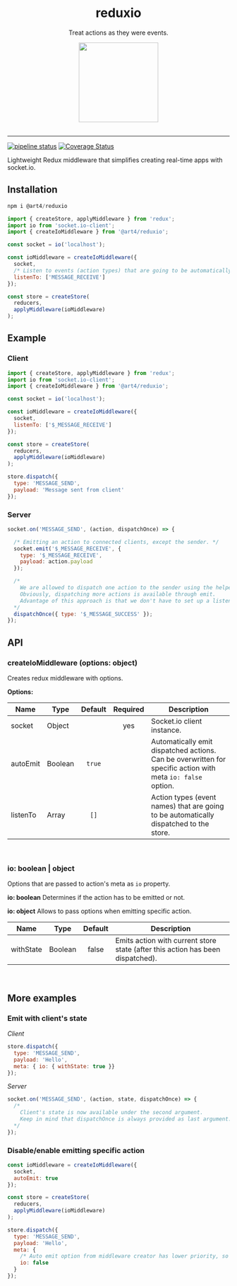 <div align="center">
  <h1>reduxio</h1>
  <p>Treat actions as they were events.</p>
  <img src="https://cdn.worldvectorlogo.com/logos/socket-io.svg" align="center" width="180" height="180">
</div>

<br />
<hr />

[![pipeline status](https://gitlab.com/alk831/redux-io/badges/master/pipeline.svg)](https://gitlab.com/alk831/redux-io/pipelines)
[![Coverage Status](https://coveralls.io/repos/github/alk831/redux-io/badge.svg?branch=master)](https://coveralls.io/github/alk831/redux-io?branch=master)
<!-- [![Build Status](https://travis-ci.org/alk831/redux-io.svg?branch=master)](https://travis-ci.org/alk831/redux-io) -->
Lightweight Redux middleware that simplifies creating real-time apps with socket.io.

## Installation
```js
npm i @art4/reduxio
```
```js
import { createStore, applyMiddleware } from 'redux';
import io from 'socket.io-client';
import { createIoMiddleware } from '@art4/reduxio';

const socket = io('localhost');

const ioMiddleware = createIoMiddleware({
  socket,
  /* Listen to events (action types) that are going to be automatically dispatched to the store. */  
  listenTo: ['MESSAGE_RECEIVE']
});

const store = createStore(
  reducers,
  applyMiddleware(ioMiddleware)
);
```

## Example
### Client
```js
import { createStore, applyMiddleware } from 'redux';
import io from 'socket.io-client';
import { createIoMiddleware } from '@art4/reduxio';

const socket = io('localhost');

const ioMiddleware = createIoMiddleware({
  socket,
  listenTo: ['$_MESSAGE_RECEIVE']
});

const store = createStore(
  reducers,
  applyMiddleware(ioMiddleware)
);

store.dispatch({
  type: 'MESSAGE_SEND',
  payload: 'Message sent from client'
});
```
### Server

```js
socket.on('MESSAGE_SEND', (action, dispatchOnce) => {

  /* Emitting an action to connected clients, except the sender. */
  socket.emit('$_MESSAGE_RECEIVE', {
    type: '$_MESSAGE_RECEIVE',
    payload: action.payload
  });

  /*
    We are allowed to dispatch one action to the sender using the helper.
    Obviously, dispatching more actions is available through emit.
    Advantage of this approach is that we don't have to set up a listener for this action type.
  */
  dispatchOnce({ type: '$_MESSAGE_SUCCESS' });
});
```

## API
### createIoMiddleware (options: object)
Creates redux middleware with options.

**Options:**

| Name   | Type   | Default | Required | Description |
| ------ | ------ |:-------:|:--------:| ---- |
| socket | Object | | yes | Socket.io client instance.
| autoEmit | Boolean | `true` | | Automatically emit dispatched actions. Can be overwritten for specific action with meta `io: false` option.
| listenTo | Array | `[]` | | Action types (event names) that are going to be automatically dispatched to the store.

<br />

### io: boolean | object
Options that are passed to action's meta as `io` property.

**io: boolean**
Determines if the action has to be emitted or not.

**io: object**
Allows to pass options when emitting specific action.

| Name   | Type   | Default | Description |
| ------ | ------ |:-------:| ---- |
| withState | Boolean | false | Emits action with current store state (after this action has been dispatched). |

<br />

## More examples

### Emit with client's state
*Client*
```js
store.dispatch({
  type: 'MESSAGE_SEND',
  payload: 'Hello',
  meta: { io: { withState: true }}
});
```
*Server*
```js
socket.on('MESSAGE_SEND', (action, state, dispatchOnce) => {
  /*
    Client's state is now available under the second argument.
    Keep in mind that dispatchOnce is always provided as last argument.
  */
});
```

### Disable/enable emitting specific action
```js
const ioMiddleware = createIoMiddleware({
  socket,
  autoEmit: true
});

const store = createStore(
  reducers,
  applyMiddleware(ioMiddleware)
);

store.dispatch({
  type: 'MESSAGE_SEND',
  payload: 'Hello',
  meta: {
    /* Auto emit option from middleware creator has lower priority, so this action won't be emitted. */
    io: false
  }
});
```